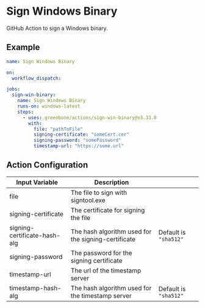 # Sign Windows Binary

GitHub Action to sign a Windows binary.

## Example

```yml
name: Sign Windows Binary

on:
  workflow_dispatch:

jobs:
  sign-win-binary:
    name: Sign Windows Binary
    runs-on: windows-latest
    steps:
      - uses: greenbone/actions/sign-win-binary@v3.33.0
        with:
          file: "pathToFile"
          signing-certificate: "someCert.cer"
          signing-password: "somePassword"
          timestamp-url: "https://some.url"
```

## Action Configuration

| Input Variable               | Description                                                         |                                           |
|------------------------------|---------------------------------------------------------------------|-------------------------------------------|
| file                         | The file to sign with signtool.exe                                  |                                           |
| signing-certificate          | The certificate for signing the file                                |                                           |
| signing-certificate-hash-alg | The hash algorithm used for the signing-certificate                 | Default is `"sha512"`                     |
| signing-password             | The password for the signing certificate                            |                                           |
| timestamp-url                | The url of the timestamp server                                     |                                           |
| timestamp-hash-alg           | The hash algorithm used for the timestamp server                    | Default is `"sha512"`                     |
